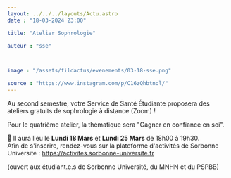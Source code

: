 ```yaml
---
layout: ../../../layouts/Actu.astro
date : "18-03-2024 23:00"

title: "Atelier Sophrologie"

auteur : "sse"



image : "/assets/fildactus/evenements/03-18-sse.png"

source : "https://www.instagram.com/p/C16zQhbtnol/"
---
```


Au second semestre, votre Service de Santé Étudiante proposera des ateliers gratuits de sophrologie à distance (Zoom) !

Pour le quatrième atelier, la thématique sera "Gagner en confiance en soi".

📆 Il aura lieu le __Lundi 18 Mars__ et __Lundi 25 Mars__ de 18h00 à 19h30.  
Afin de s'inscrire, rendez-vous sur la plateforme d'activités de Sorbonne Université : https://activites.sorbonne-universite.fr

(ouvert aux étudiant.e.s de Sorbonne Université, du MNHN et du PSPBB)